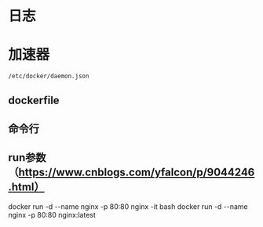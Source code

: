 # 日志

# 加速器

	/etc/docker/daemon.json

## dockerfile



## 命令行

## run参数 （https://www.cnblogs.com/yfalcon/p/9044246.html）

docker run -d --name nginx -p 80:80 nginx -it bash
docker run -d --name nginx -p 80:80 nginx:latest




